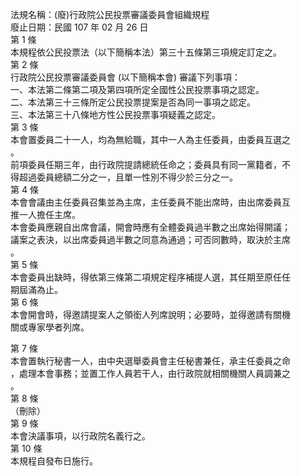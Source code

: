 法規名稱：(廢)行政院公民投票審議委員會組織規程  
廢止日期：民國 107 年 02 月 26 日  
第 1 條  
本規程依公民投票法（以下簡稱本法）第三十五條第三項規定訂定之。  
第 2 條  
行政院公民投票審議委員會 (以下簡稱本會) 審議下列事項：  
一、本法第二條第二項及第四項所定全國性公民投票事項之認定。  
二、本法第三十三條所定公民投票提案是否為同一事項之認定。  
三、本法第三十八條地方性公民投票事項疑義之認定。  
第 3 條  
本會置委員二十一人，均為無給職，其中一人為主任委員，由委員互選之  
。  
前項委員任期三年，由行政院提請總統任命之；委員具有同一黨籍者，不  
得超過委員總額二分之一，且單一性別不得少於三分之一。  
第 4 條  
本會會議由主任委員召集並為主席，主任委員不能出席時，由出席委員互  
推一人擔任主席。  
本會委員應親自出席會議，開會時應有全體委員過半數之出席始得開議；  
議案之表決，以出席委員過半數之同意為通過；可否同數時，取決於主席  
。  
第 5 條  
本會委員出缺時，得依第三條第二項規定程序補提人選，其任期至原任任  
期屆滿為止。  
第 6 條  
本會開會時，得邀請提案人之領銜人列席說明；必要時，並得邀請有關機  
關或專家學者列席。  


第 7 條  
本會置執行秘書一人，由中央選舉委員會主任秘書兼任，承主任委員之命  
，處理本會事務；並置工作人員若干人，由行政院就相關機關人員調兼之  
。  
第 8 條  
（刪除）  
第 9 條  
本會決議事項，以行政院名義行之。  
第 10 條  
本規程自發布日施行。  


